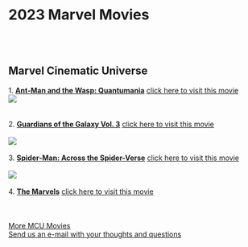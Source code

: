 <html>

<head>
  
</head>

<body>
  <h1>2023 Marvel Movies</h1>
  <br>
  <br>
  <h2>Marvel Cinematic Universe</h2>
   1. <u><strong>Ant-Man and the Wasp: Quantumania</strong></u> <a href="https://screenrant.com/upcoming-marvel-movies-2023-release-dates/">click here to visit this movie</a>
   <br>
   <img src="https://private-user-images.githubusercontent.com/182928365/371541538-7502efcb-8b25-40dd-bbe6-db135c634cba.jpg?jwt=eyJhbGciOiJIUzI1NiIsInR5cCI6IkpXVCJ9.eyJpc3MiOiJnaXRodWIuY29tIiwiYXVkIjoicmF3LmdpdGh1YnVzZXJjb250ZW50LmNvbSIsImtleSI6ImtleTUiLCJleHAiOjE3Mjc0NDI0NjUsIm5iZiI6MTcyNzQ0MjE2NSwicGF0aCI6Ii8xODI5MjgzNjUvMzcxNTQxNTM4LTc1MDJlZmNiLThiMjUtNDBkZC1iYmU2LWRiMTM1YzYzNGNiYS5qcGc_WC1BbXotQWxnb3JpdGhtPUFXUzQtSE1BQy1TSEEyNTYmWC1BbXotQ3JlZGVudGlhbD1BS0lBVkNPRFlMU0E1M1BRSzRaQSUyRjIwMjQwOTI3JTJGdXMtZWFzdC0xJTJGczMlMkZhd3M0X3JlcXVlc3QmWC1BbXotRGF0ZT0yMDI0MDkyN1QxMzAyNDVaJlgtQW16LUV4cGlyZXM9MzAwJlgtQW16LVNpZ25hdHVyZT1kMmZhMTY5NGQyMDQ4NTE0MTYwMDNmMjYwMmMzNzA3OGJkOThkODNlZTFiNjkyOTdlMDRlODdkNmVmN2FmNWIwJlgtQW16LVNpZ25lZEhlYWRlcnM9aG9zdCJ9.SMF0maOMdPcNd8Ie7nSH50wRX0HCQO71d5J4mO7m0_4">
   <br>
     <br>
   <br>
  2.  <u><strong>Guardians of the Galaxy Vol. 3</strong></u>   <a href="https://screenrant.com/upcoming-marvel-movies-2023-release-dates/">click here to visit this movie</a>
  <br>
   <br>
   <img src="https://private-user-images.githubusercontent.com/182928365/371542755-46d7fac6-ad38-4a91-b465-ab4977130d4b.jpg?jwt=eyJhbGciOiJIUzI1NiIsInR5cCI6IkpXVCJ9.eyJpc3MiOiJnaXRodWIuY29tIiwiYXVkIjoicmF3LmdpdGh1YnVzZXJjb250ZW50LmNvbSIsImtleSI6ImtleTUiLCJleHAiOjE3Mjc0NDI3MjIsIm5iZiI6MTcyNzQ0MjQyMiwicGF0aCI6Ii8xODI5MjgzNjUvMzcxNTQyNzU1LTQ2ZDdmYWM2LWFkMzgtNGE5MS1iNDY1LWFiNDk3NzEzMGQ0Yi5qcGc_WC1BbXotQWxnb3JpdGhtPUFXUzQtSE1BQy1TSEEyNTYmWC1BbXotQ3JlZGVudGlhbD1BS0lBVkNPRFlMU0E1M1BRSzRaQSUyRjIwMjQwOTI3JTJGdXMtZWFzdC0xJTJGczMlMkZhd3M0X3JlcXVlc3QmWC1BbXotRGF0ZT0yMDI0MDkyN1QxMzA3MDJaJlgtQW16LUV4cGlyZXM9MzAwJlgtQW16LVNpZ25hdHVyZT02YTU1MDQ0OTlkMDM1ZGRiMDEwYWM3MTE1MDUzMDk0NmFmM2Q0NTI5OTU3ZmVlYzQ1OTA3ODQ5YmFhNDg1MmE1JlgtQW16LVNpZ25lZEhlYWRlcnM9aG9zdCJ9.4GDB_l5xGScSyKcagPaKUDzAvuIS5cp-geGYd5rHK7c">
   <br>
   <br>
 3.  <u><strong>Spider-Man: Across the Spider-Verse</strong></u>  <a href="https://screenrant.com/upcoming-marvel-movies-2023-release-dates/">click here to visit this movie</a>
 <br>
   <br>
   <img src="https://private-user-images.githubusercontent.com/182928365/371543720-57acfa6a-87a0-4b6a-a641-9cc20c859eae.jpg?jwt=eyJhbGciOiJIUzI1NiIsInR5cCI6IkpXVCJ9.eyJpc3MiOiJnaXRodWIuY29tIiwiYXVkIjoicmF3LmdpdGh1YnVzZXJjb250ZW50LmNvbSIsImtleSI6ImtleTUiLCJleHAiOjE3Mjc0NDI4NzMsIm5iZiI6MTcyNzQ0MjU3MywicGF0aCI6Ii8xODI5MjgzNjUvMzcxNTQzNzIwLTU3YWNmYTZhLTg3YTAtNGI2YS1hNjQxLTljYzIwYzg1OWVhZS5qcGc_WC1BbXotQWxnb3JpdGhtPUFXUzQtSE1BQy1TSEEyNTYmWC1BbXotQ3JlZGVudGlhbD1BS0lBVkNPRFlMU0E1M1BRSzRaQSUyRjIwMjQwOTI3JTJGdXMtZWFzdC0xJTJGczMlMkZhd3M0X3JlcXVlc3QmWC1BbXotRGF0ZT0yMDI0MDkyN1QxMzA5MzNaJlgtQW16LUV4cGlyZXM9MzAwJlgtQW16LVNpZ25hdHVyZT02Mzg3NzQ2MzQzMjM4YzU5NTZkZjYzMGVlMzY4NTlhYWRiZmE1MjRiOGVmZjAyN2JhZjFkYjE1MGJmMjVlN2ViJlgtQW16LVNpZ25lZEhlYWRlcnM9aG9zdCJ9.9ZVNVT94bJ2RnxjWi3CNRa3329DE6BLIu-0i8qRrklc"">
   <br>
   <br>
  4. <u><strong>The Marvels</strong></u>   <a href="https://screenrant.com/upcoming-marvel-movies-2023-release-dates/">click here to visit this movie</a>
  <br>
   <br>
   <img src="../Pictures/blob marvel.jpg" alt="">
   <br>
   <br>
   <br>
   <a href="https://screenrant.com/tag/mcu/" title="More MCU Movies">More MCU Movies</a>
   <br>
   <a href="mailto:patriciaprejean@gmail.com?subject=">Send us an e-mail with your thoughts and questions</a>
</body>

</html>
